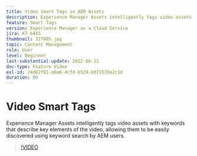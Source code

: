 ```yaml
---
title: Video Smart Tags in AEM Assets
description: Experience Manager Assets intelligently tags video assets with keywords that describe key elements of the video, allowing them to be easily discovered using keyword search by AEM users.
feature: Smart Tags
version: Experience Manager as a Cloud Service
jira: KT-6445
thumbnail: 327005.jpg
topic: Content Management
role: User
level: Beginner
last-substantial-update: 2022-06-11
doc-type: Feature Video
exl-id: 24d62f81-a6a6-4cfd-b529-b071539a2c1d
duration: 69
---
```

# Video Smart Tags

Experience Manager Assets intelligently tags video assets with keywords that describe key elements of the video, allowing them to be easily discovered using keyword search by AEM users.

>[!VIDEO](https://video.tv.adobe.com/v/327005?quality=12&learn=on)
